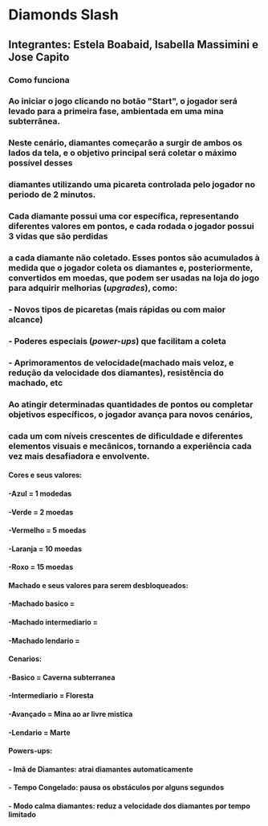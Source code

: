 <!-- Phygame_Estela_Jose_Isabella -->

# Diamonds Slash

## **Integrantes:** Estela Boabaid, Isabella Massimini e Jose Capito

### Como funciona

### Ao iniciar o jogo clicando no botão **"Start"**, o jogador será levado para a primeira fase, ambientada em uma **mina subterrânea**.  
### Neste cenário, **diamantes** começarão a surgir de ambos os lados da tela, e o objetivo principal será **coletar o máximo possível** desses 
### diamantes utilizando uma **picareta** controlada pelo jogador no periodo de 2 minutos.

### Cada diamante possui uma **cor específica**, representando diferentes valores em pontos, e cada rodada o jogador possui 3 vidas que são perdidas 
### a cada diamante não coletado. Esses pontos são acumulados à medida que o jogador coleta os diamantes e, posteriormente, convertidos em  moedas, que podem ser usadas na loja do jogo para adquirir melhorias (*upgrades*), como:

### - Novos tipos de picaretas (mais rápidas ou com maior alcance)
### - Poderes especiais (*power-ups*) que facilitam a coleta
### - Aprimoramentos de velocidade(machado mais veloz, e redução da velocidade dos diamantes), resistência do machado, etc

### Ao atingir determinadas quantidades de pontos ou completar objetivos específicos, o jogador **avança para novos cenários**,  
### cada um com níveis crescentes de dificuldade e diferentes elementos visuais e mecânicos, tornando a experiência cada vez mais **desafiadora e envolvente**.

#### Cores e seus valores:
#### -**Azul** = 1 modedas
#### -**Verde** = 2 moedas
#### -**Vermelho** = 5 moedas
#### -**Laranja** = 10 moedas
#### -**Roxo** = 15 moedas

#### Machado e seus valores para serem desbloqueados:
#### -**Machado basico** = 
#### -**Machado intermediario** = 
#### -**Machado  lendario** = 

#### Cenarios:
#### -**Basico** = Caverna subterranea
#### -**Intermediario** = Floresta
#### -**Avançado** = Mina ao ar livre mistica
#### -**Lendario** = Marte

#### Powers-ups:
#### - **Imã de Diamantes**: atrai diamantes automaticamente
#### - **Tempo Congelado**: pausa os obstáculos por alguns segundos
#### - **Modo calma diamantes**: reduz a velocidade dos diamantes por tempo limitado